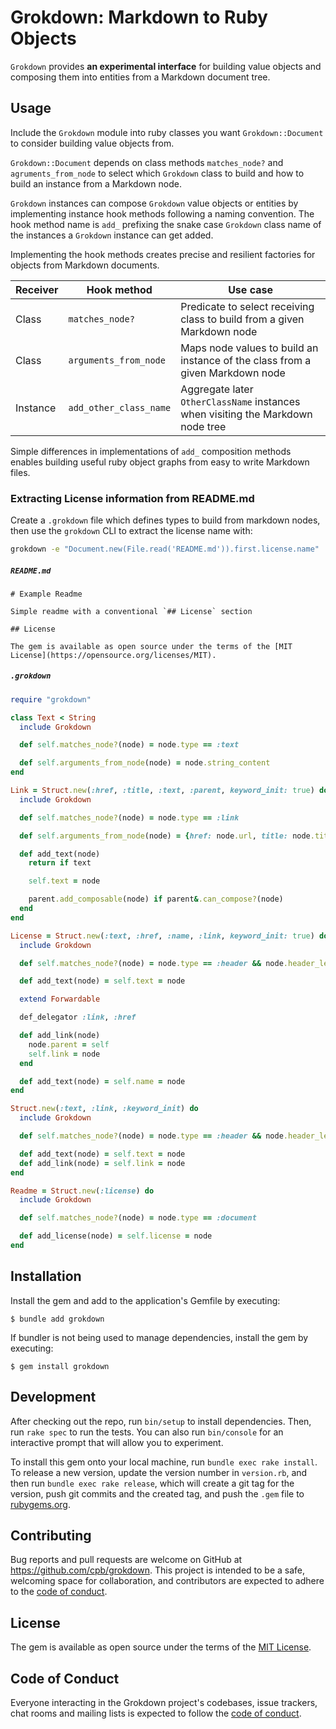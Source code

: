 # Grokdown: Markdown to Ruby Objects

`Grokdown` provides **an experimental interface** for building value objects and composing them into entities from a Markdown document tree.

## Usage

Include the `Grokdown` module into ruby classes you want `Grokdown::Document` to consider building value objects from.

`Grokdown::Document` depends on class methods `matches_node?` and `agruments_from_node` to select which `Grokdown` class to build and how to build an instance from a Markdown node.

`Grokdown` instances can compose `Grokdown` value objects or entities by implementing instance hook methods following a naming convention. The hook method name is `add_` prefixing the snake case `Grokdown` class name of the instances a `Grokdown` instance can get added.

Implementing the hook methods creates precise and resilient factories for objects from Markdown documents.

Receiver | Hook method | Use case
--- | --- | ---
Class | `matches_node?` | Predicate to select receiving class to build from a given Markdown node|
Class | `arguments_from_node` | Maps node values to build an instance of the class from a given Markdown node |
Instance | `add_other_class_name` | Aggregate later `OtherClassName` instances when visiting the Markdown node tree |

Simple differences in implementations of `add_` composition methods enables building useful ruby object graphs from easy to write Markdown files.

### Extracting License information from README.md

Create a `.grokdown` file which defines types to build from markdown nodes, then use the `grokdown` CLI to extract the license name with:

```sh
grokdown -e "Document.new(File.read('README.md')).first.license.name"
```

##### `README.md`

```
# Example Readme

Simple readme with a conventional `## License` section

## License

The gem is available as open source under the terms of the [MIT License](https://opensource.org/licenses/MIT).
```

##### `.grokdown`

```ruby
require "grokdown"

class Text < String
  include Grokdown

  def self.matches_node?(node) = node.type == :text

  def self.arguments_from_node(node) = node.string_content
end

Link = Struct.new(:href, :title, :text, :parent, keyword_init: true) do
  include Grokdown

  def self.matches_node?(node) = node.type == :link

  def self.arguments_from_node(node) = {href: node.url, title: node.title}

  def add_text(node)
    return if text

    self.text = node

    parent.add_composable(node) if parent&.can_compose?(node)
  end
end

License = Struct.new(:text, :href, :name, :link, keyword_init: true) do
  include Grokdown

  def self.matches_node?(node) = node.type == :header && node.header_level == 2 && node.first_child.string_content == "License"

  def add_text(node) = self.text = node

  extend Forwardable

  def_delegator :link, :href

  def add_link(node)
    node.parent = self
    self.link = node
  end

  def add_text(node) = self.name = node
end

Struct.new(:text, :link, :keyword_init) do
  include Grokdown

  def self.matches_node?(node) = node.type == :header && node.header_level == 2

  def add_text(node) = self.text = node
  def add_link(node) = self.link = node
end

Readme = Struct.new(:license) do
  include Grokdown

  def self.matches_node?(node) = node.type == :document

  def add_license(node) = self.license = node
end
```

## Installation

Install the gem and add to the application's Gemfile by executing:

    $ bundle add grokdown

If bundler is not being used to manage dependencies, install the gem by executing:

    $ gem install grokdown

## Development

After checking out the repo, run `bin/setup` to install dependencies. Then, run `rake spec` to run the tests. You can also run `bin/console` for an interactive prompt that will allow you to experiment.

To install this gem onto your local machine, run `bundle exec rake install`. To release a new version, update the version number in `version.rb`, and then run `bundle exec rake release`, which will create a git tag for the version, push git commits and the created tag, and push the `.gem` file to [rubygems.org](https://rubygems.org).

## Contributing

Bug reports and pull requests are welcome on GitHub at https://github.com/cpb/grokdown. This project is intended to be a safe, welcoming space for collaboration, and contributors are expected to adhere to the [code of conduct](https://github.com/cpb/grokdown/blob/main/CODE_OF_CONDUCT.md).

## License

The gem is available as open source under the terms of the [MIT License](https://opensource.org/licenses/MIT).

## Code of Conduct

Everyone interacting in the Grokdown project's codebases, issue trackers, chat rooms and mailing lists is expected to follow the [code of conduct](https://github.com/cpb/grokdown/blob/main/CODE_OF_CONDUCT.md).
